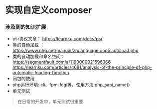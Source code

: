 # 实现自定义composer

### 涉及到的知识扩展
- psr协议文章： https://learnku.com/docs/psr
- 类的自动加载 ： https://www.php.net/manual/zh/language.oop5.autoload.php
- 类的自动加载和命名空间： https://segmentfault.com/a/1190000021596366   https://learnku.com/articles/4681/analysis-of-the-principle-of-php-automatic-loading-function
- 闭包的使用
- php运行环境: cli、fpm-fcgi等，使用方法 php_sapi_name()
- 单元测试

> 在日常的开发中，单元测试很重要

